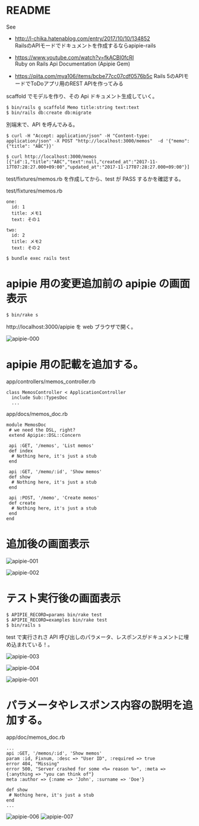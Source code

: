 # README

See

- http://l-chika.hatenablog.com/entry/2017/10/10/134852  
  RailsのAPIモードでドキュメントを作成するならapipie-rails  

- https://www.youtube.com/watch?v=fkACBI0fcRI  
  Ruby on Rails Api Documentation (Apipie Gem)  

- https://qiita.com/mya106/items/bcbe77cc07cdf0576b5c
  Rails 5のAPIモードでToDoアプリ用のREST APIを作ってみる  

scaffold でモデルを作り、その Api ドキュメント生成していく。

```
$ bin/rails g scaffold Memo title:string text:text
$ bin/rails db:create db:migrate
```

別端末で、API を呼んでみる。

```
$ curl -H "Accept: application/json" -H "Content-type: application/json" -X POST "http://localhost:3000/memos"  -d '{"memo": {"title": "ABC"}}'

$ curl http://localhost:3000/memos
[{"id":1,"title":"ABC","text":null,"created_at":"2017-11-17T07:28:27.000+09:00","updated_at":"2017-11-17T07:28:27.000+09:00"}]
```

test/fixtures/memos.rb を作成してから、test が PASS するかを確認する。

test/fixtures/memos.rb
```
one:
  id: 1
  title: メモ1
  text: その１

two:
  id: 2
  title: メモ2
  text: その２
```

```
$ bundle exec rails test
```

# apipie 用の変更追加前の apipie の画面表示

```
$ bin/rake s
```

http://localhost:3000/apipie を web ブラウザで開く。

![apipie-000](./scrennshots/apipie-000.png "apipie-000")

# apipie 用の記載を追加する。

app/controllers/memos_controller.rb
```
class MemosController < ApplicationController
  include Sub::TypesDoc
  ...
```

app/docs/memos_doc.rb
```
module MemosDoc
 # we need the DSL, right?
 extend Apipie::DSL::Concern

 api :GET, '/memos', 'List memos'
 def index
  # Nothing here, it's just a stub
 end

 api :GET, '/memo/:id', 'Show memos'
 def show
  # Nothing here, it's just a stub
 end

 api :POST, '/memo', 'Create memos'
 def create
  # Nothing here, it's just a stub
 end
end
```

# 追加後の画面表示

![apipie-001](./scrennshots/apipie-001.png "apipie-001")

![apipie-002](./scrennshots/apipie-002.png "apipie-002")

# テスト実行後の画面表示

```
$ APIPIE_RECORD=params bin/rake test
$ APIPIE_RECORD=examples bin/rake test
$ bin/rails s
```

test で実行されさ API 呼び出しのパラメータ、レスポンスがドキュメントに埋め込まれている！。

![apipie-003](./scrennshots/apipie-003.png "apipie-003")

![apipie-004](./scrennshots/apipie-004.png "apipie-003")

![apipie-001](./scrennshots/apipie-001.png "apipie-001")

# パラメータやレスポンス内容の説明を追加する。

app/doc/memos_doc.rb
```
...
api :GET, '/memos/:id', 'Show memos'
param :id, Fixnum, :desc => "User ID", :required => true
error 404, "Missing"
error 500, "Server crashed for some <%= reason %>", :meta => {:anything => "you can think of"}
meta :author => {:name => 'John', :surname => 'Doe'}

def show
 # Nothing here, it's just a stub
end
...
```

![apipie-006](./scrennshots/apipie-006.png "apipie-006")
![apipie-007](./scrennshots/apipie-007.png "apipie-007")
